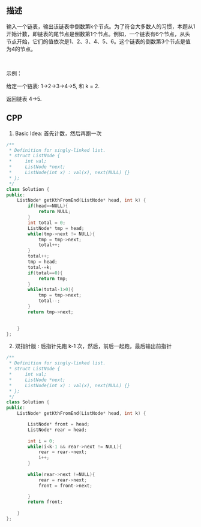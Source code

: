 ## 描述
输入一个链表，输出该链表中倒数第k个节点。为了符合大多数人的习惯，本题从1开始计数，即链表的尾节点是倒数第1个节点。例如，一个链表有6个节点，从头节点开始，它们的值依次是1、2、3、4、5、6。这个链表的倒数第3个节点是值为4的节点。

 

示例：

给定一个链表: 1->2->3->4->5, 和 k = 2.

返回链表 4->5.


## CPP


1. Basic Idea: 首先计数，然后再跑一次
```cpp
/**
 * Definition for singly-linked list.
 * struct ListNode {
 *     int val;
 *     ListNode *next;
 *     ListNode(int x) : val(x), next(NULL) {}
 * };
 */
class Solution {
public:
    ListNode* getKthFromEnd(ListNode* head, int k) {
        if(head==NULL){
            return NULL;
        }
        int total = 0;
        ListNode* tmp = head;
        while(tmp->next != NULL){
            tmp = tmp->next;
            total++;
        }
        total++;
        tmp = head;
        total-=k;
        if(total==0){
            return tmp;
        }
        while(total-1>0){
            tmp = tmp->next;
            total--;
        }
        return tmp->next;
        

    }
};
```


2. 双指针版 : 后指针先跑 k-1 次，然后，前后一起跑，最后输出前指针


```cpp
/**
 * Definition for singly-linked list.
 * struct ListNode {
 *     int val;
 *     ListNode *next;
 *     ListNode(int x) : val(x), next(NULL) {}
 * };
 */
class Solution {
public:
    ListNode* getKthFromEnd(ListNode* head, int k) {

        ListNode* front = head;
        ListNode* rear = head;
        
        int i = 0;
        while(i<k-1 && rear->next != NULL){
            rear = rear->next;
            i++;
        }
       
        while(rear->next !=NULL){
            rear = rear->next;
            front = front->next;

        }
        return front;
    
    }
};
```

